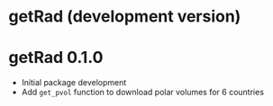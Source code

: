 # getRad (development version)

# getRad 0.1.0

* Initial package development
* Add `get_pvol` function to download polar volumes for 6 countries
